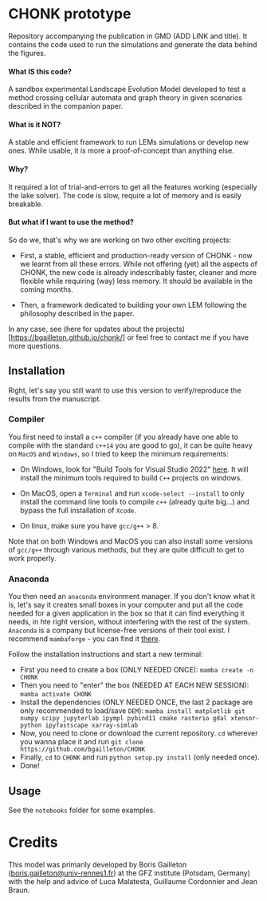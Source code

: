 # CHONK prototype

Repository accompanying the publication in GMD (ADD LINK and title). It contains the code used to run the simulations and generate the data behind the figures. 


#### What IS this code?
 A sandbox experimental Landscape Evolution Model developed to test a method crossing cellular automata and graph theory in given scenarios described in the companion paper.


#### What is it NOT?
 A stable and efficient framework to run LEMs simulations or develop new ones. While usable, it is more a proof-of-concept than anything else.


#### Why?
 It required a lot of trial-and-errors to get all the features working (especially the lake solver). The code is slow, require a lot of memory and is easily breakable.


#### But what if I want to use the method?
 So do we, that's why we are working on two other exciting projects:

- First, a stable, efficient and production-ready version of CHONK - now we learnt from all these errors. While not offering (yet) all the aspects of CHONK, the new code is already indescribably faster, cleaner and more flexible while requiring (way) less memory. It should be available in the coming months. 

- Then, a framework dedicated to building your own LEM following the philosophy described in the paper.

In any case, see (here for updates about the projects)[https://bgailleton.github.io/chonk/] or feel free to contact me if you have more questions.

## Installation 

Right, let's say you still want to use this version to verify/reproduce the results from the manuscript.

### Compiler

You first need to install a `c++` compiler (if you already have one able to compile with the standard `c++14` you are good to go), it can be quite heavy on `MacOS` and `Windows`, so I tried to keep the minimum requirements: 


- On Windows, look for "Build Tools for Visual Studio 2022" [here](https://visualstudio.microsoft.com/downloads/#build-tools-for-visual-studio-2022). It will install the minimum tools required to build `C++` projects on windows.

- On MacOS, open a `Terminal` and run `xcode-select --install` to only install the command line tools to compile `c++` (already quite big...) and bypass the full installation of `Xcode`.

- On linux, make sure you have `gcc/g++` > 8. 

Note that on both Windows and MacOS you can also install some versions of `gcc/g++` through various methods, but they are quite difficult to get to work properly.

### Anaconda

You then need an `anaconda` environment manager. If you don't know what it is, let's say it creates small boxes in your computer and put all the code needed for a given application in the box so that it can find everything it needs, in hte right version, without interfering with the rest of the system. `Anaconda` is a company but license-free versions of their tool exist. I recommend `mambaforge` - you can find it [there](https://github.com/conda-forge/miniforge#mambaforge). 

Follow the installation instructions and start a new terminal: 

- First you need to create a box (ONLY NEEDED ONCE): `mamba create -n CHONK`
- Then you need to "enter" the box (NEEDED AT EACH NEW SESSION): `mamba activate CHONK`
- Install the dependencies (ONLY NEEDED ONCE, the last 2 package are only recommended to load/save `DEM`): `mamba install matplotlib git numpy scipy jupyterlab ipympl pybind11 cmake rasterio gdal xtensor-python ipyfastscape xarray-simlab`
- Now, you need to clone or download the current repository. `cd` wherever you wanna place it and run `git clone https://github.com/bgailleton/CHONK`
- Finally, `cd` to `CHONK` and run `python setup.py install` (only needed once).
- Done!

## Usage

See the `notebooks` folder for some examples.

# Credits

This model was primarily developed by Boris Gailleton (boris.gailleton@univ-rennes1.fr) at the GFZ institute (Potsdam, Germany) with the help and advice of Luca Malatesta, Guillaume Cordonnier and Jean Braun.

